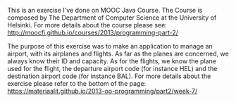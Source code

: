 This is an exercise I've done on MOOC Java Course. The Course is composed by The Department of Computer Science at the University of Helsinki.
For more details about the course please see:
http://moocfi.github.io/courses/2013/programming-part-2/


The purpose of this exercise was to make an application to manage an airport, with its airplanes and flights. As far as the planes are concerned, we always know their ID and capacity. As for the flights, we know the plane used for the flight, the departure airport code (for instance HEL) and the destination airport code (for instance BAL).
For more details about the exercise please refer to the bottom of the page:
https://materiaalit.github.io/2013-oo-programming/part2/week-7/